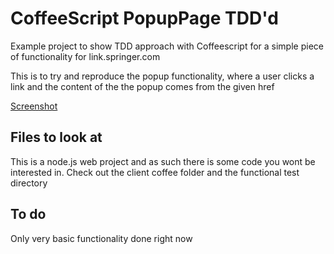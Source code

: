 # CoffeeScript PopupPage TDD'd

Example project to show TDD approach with Coffeescript for a simple piece of functionality for link.springer.com

This is to try and reproduce the popup functionality, where a user clicks a link and the content of the the popup comes from the given href

[Screenshot](http://farm9.staticflickr.com/8311/7924609400_67e4e22da9.jpg)

## Files to look at 

This is a node.js web project and as such there is some code you wont be interested in. Check out the client coffee folder and the functional test directory

## To do

Only very basic functionality done right now